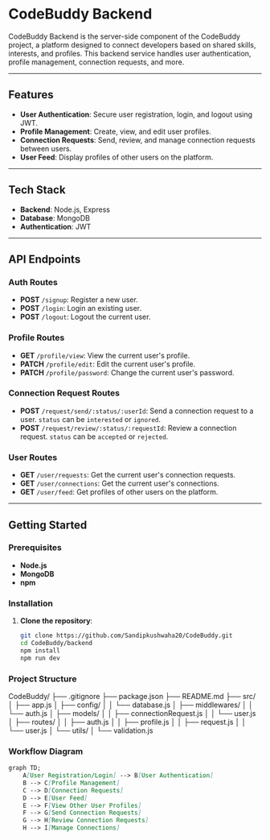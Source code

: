 # CodeBuddy Backend

CodeBuddy Backend is the server-side component of the CodeBuddy project, a platform designed to connect developers based on shared skills, interests, and profiles. This backend service handles user authentication, profile management, connection requests, and more.

---

## Features

- **User Authentication**: Secure user registration, login, and logout using JWT.
- **Profile Management**: Create, view, and edit user profiles.
- **Connection Requests**: Send, review, and manage connection requests between users.
- **User Feed**: Display profiles of other users on the platform.

---

## Tech Stack

- **Backend**: Node.js, Express
- **Database**: MongoDB
- **Authentication**: JWT

---

## API Endpoints

### Auth Routes
- **POST** `/signup`: Register a new user.
- **POST** `/login`: Login an existing user.
- **POST** `/logout`: Logout the current user.

### Profile Routes
- **GET** `/profile/view`: View the current user's profile.
- **PATCH** `/profile/edit`: Edit the current user's profile.
- **PATCH** `/profile/password`: Change the current user's password.

### Connection Request Routes
- **POST** `/request/send/:status/:userId`: Send a connection request to a user. `status` can be `interested` or `ignored`.
- **POST** `/request/review/:status/:requestId`: Review a connection request. `status` can be `accepted` or `rejected`.

### User Routes
- **GET** `/user/requests`: Get the current user's connection requests.
- **GET** `/user/connections`: Get the current user's connections.
- **GET** `/user/feed`: Get profiles of other users on the platform.

---

## Getting Started

### Prerequisites

- **Node.js**
- **MongoDB**
- **npm**

### Installation

1. **Clone the repository**:
   ```bash
   git clone https://github.com/Sandipkushwaha20/CodeBuddy.git   
   cd CodeBuddy/backend   
   npm install
   npm run dev
   ```

### Project Structure

CodeBuddy/
├── .gitignore
├── package.json
├── README.md
├── src/
│   ├── app.js
│   ├── config/
│   │   └── database.js
│   ├── middlewares/
│   │   └── auth.js
│   ├── models/
│   │   ├── connectionRequest.js
│   │   └── user.js
│   ├── routes/
│   │   ├── auth.js
│   │   ├── profile.js
│   │   ├── request.js
│   │   └── user.js
│   └── utils/
│       └── validation.js

### Workflow Diagram

```markdown
graph TD;
    A[User Registration/Login] --> B[User Authentication]
    B --> C[Profile Management]
    C --> D[Connection Requests]
    D --> E[User Feed]
    E --> F[View Other User Profiles]
    F --> G[Send Connection Requests]
    G --> H[Review Connection Requests]
    H --> I[Manage Connections]
```